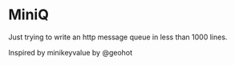 # MiniQ

Just trying to write an http message queue in less than 1000 lines. 

Inspired by minikeyvalue by @geohot
